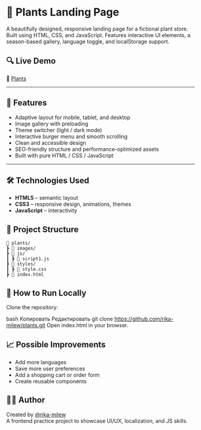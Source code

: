 # 🌿 Plants Landing Page

A beautifully designed, responsive landing page for a fictional plant store. Built using HTML, CSS, and JavaScript. Features interactive UI elements, a season-based gallery, language toggle, and localStorage support.

## 🔍 Live Demo

🔗 [Plants](https://rika-milew.github.io/plants/)

---

## 🌟 Features

- Adaptive layout for mobile, tablet, and desktop
- Image gallery with preloading
- Theme switcher (light / dark mode)
- Interactive burger menu and smooth scrolling
- Clean and accessible design
- SEO-friendly structure and performance-optimized assets
- Built with pure HTML / CSS / JavaScript

---

## 🛠 Technologies Used

- **HTML5** – semantic layout
- **CSS3** – responsive design, animations, themes
- **JavaScript** – interactivity

## 📁 Project Structure

```plaintext
📁 plants/
┣ 📁 images/
┣ 📁 js/
┃ ┣ 📄 script1.js
┣ 📁 styles/
┃ ┣ 📄 style.css
┣ 📄 index.html
```

## 🚀 How to Run Locally
Clone the repository:

bash
Копировать
Редактировать
git clone https://github.com/rika-milew/plants.git
Open index.html in your browser.

## 📈 Possible Improvements

- Add more languages
- Save more user preferences
- Add a shopping cart or order form
- Create reusable components

## 👩‍💻 Author
Created by [@rika-milew](https://github.com/rika-milew)  
A frontend practice project to showcase UI/UX, localization, and JS skills.
